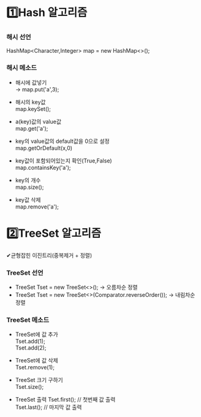 # 1️⃣Hash 알고리즘

### 해시 선언  
HashMap<Character,Integer> map = new HashMap<>(); 
### 해시 메소드   
* 해시에 값넣기   
→ map.put('a',3);     
  
* 해시의 key값   
map.keySet();   
  
* a(key)값의 value값   
map.get('a');   
  
* key의 value값의 default값을 0으로 설정  
map.getOrDefault(x,0)  
  
* key값이 포함되어있는지 확인(True,False)   
map.containsKey('a');   
  
* key의 개수   
map.size();   
  
* key값 삭제   
map.remove('a');  

# 2️⃣TreeSet 알고리즘  
✔균형잡힌 이진트리(중복제거 + 정렬)  
### TreeSet 선언  
* TreeSet<Integer> Tset = new TreeSet<>(); → 오름차순 정렬  
* TreeSet<Integer> Tset = new TreeSet<>(Comparator.reverseOrder()); → 내림차순 정렬  
### TreeSet 메소드  
* TreeSet에 값 추가  
Tset.add(1);  
Tset.add(2);
  
* TreeSet에 값 삭제     
Tset.remove(1);   
  
* TreeSet 크기 구하기  
Tset.size();  
  
* TreeSet 출력 
Tset.first(); // 첫번째 값 출력  
Tset.last(); // 마지막 값 출력  
